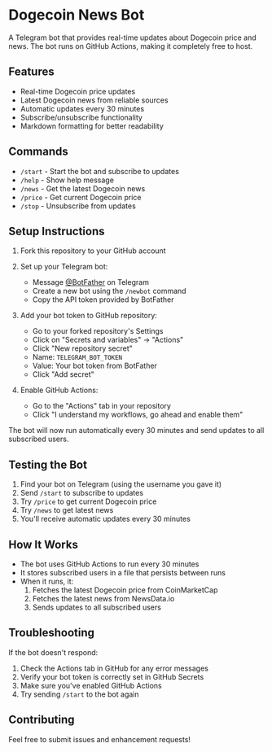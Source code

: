 # Dogecoin News Bot

A Telegram bot that provides real-time updates about Dogecoin price and news. The bot runs on GitHub Actions, making it completely free to host.

## Features

- Real-time Dogecoin price updates
- Latest Dogecoin news from reliable sources
- Automatic updates every 30 minutes
- Subscribe/unsubscribe functionality
- Markdown formatting for better readability

## Commands

- `/start` - Start the bot and subscribe to updates
- `/help` - Show help message
- `/news` - Get the latest Dogecoin news
- `/price` - Get current Dogecoin price
- `/stop` - Unsubscribe from updates

## Setup Instructions

1. Fork this repository to your GitHub account

2. Set up your Telegram bot:
   - Message [@BotFather](https://t.me/botfather) on Telegram
   - Create a new bot using the `/newbot` command
   - Copy the API token provided by BotFather

3. Add your bot token to GitHub repository:
   - Go to your forked repository's Settings
   - Click on "Secrets and variables" → "Actions"
   - Click "New repository secret"
   - Name: `TELEGRAM_BOT_TOKEN`
   - Value: Your bot token from BotFather
   - Click "Add secret"

4. Enable GitHub Actions:
   - Go to the "Actions" tab in your repository
   - Click "I understand my workflows, go ahead and enable them"

The bot will now run automatically every 30 minutes and send updates to all subscribed users.

## Testing the Bot

1. Find your bot on Telegram (using the username you gave it)
2. Send `/start` to subscribe to updates
3. Try `/price` to get current Dogecoin price
4. Try `/news` to get latest news
5. You'll receive automatic updates every 30 minutes

## How It Works

- The bot uses GitHub Actions to run every 30 minutes
- It stores subscribed users in a file that persists between runs
- When it runs, it:
  1. Fetches the latest Dogecoin price from CoinMarketCap
  2. Fetches the latest news from NewsData.io
  3. Sends updates to all subscribed users

## Troubleshooting

If the bot doesn't respond:
1. Check the Actions tab in GitHub for any error messages
2. Verify your bot token is correctly set in GitHub Secrets
3. Make sure you've enabled GitHub Actions
4. Try sending `/start` to the bot again

## Contributing

Feel free to submit issues and enhancement requests! 